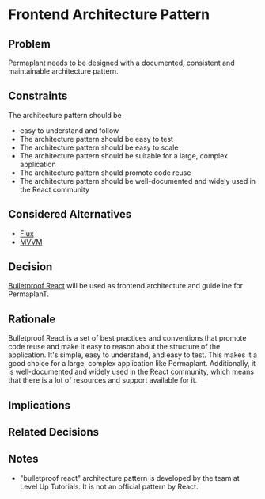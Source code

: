 # Frontend Architecture Pattern

## Problem

Permaplant needs to be designed with a documented, consistent and maintainable architecture pattern.

## Constraints

The architecture pattern should be

- easy to understand and follow
- The architecture pattern should be easy to test
- The architecture pattern should be easy to scale
- The architecture pattern should be suitable for a large, complex application
- The architecture pattern should promote code reuse
- The architecture pattern should be well-documented and widely used in the React community

## Considered Alternatives

- [Flux](https://reactjs.org/blog/2014/05/06/flux.html)
- [MVVM](https://www.detroitlabs.com/blog/intro-to-mvvm-in-react-with-mobx/)

## Decision

[Bulletproof React](https://github.com/alan2207/bulletproof-react) will be used as frontend architecture and guideline for PermaplanT.

## Rationale

Bulletproof React is a set of best practices and conventions that promote code reuse and make it easy to reason about the structure of the application. It's simple, easy to understand, and easy to test. This makes it a good choice for a large, complex application like Permaplant. Additionally, it is well-documented and widely used in the React community, which means that there is a lot of resources and support available for it.

## Implications

## Related Decisions

## Notes
 - "bulletproof react" architecture pattern is developed by the team at Level Up Tutorials. It is not an official pattern by React.